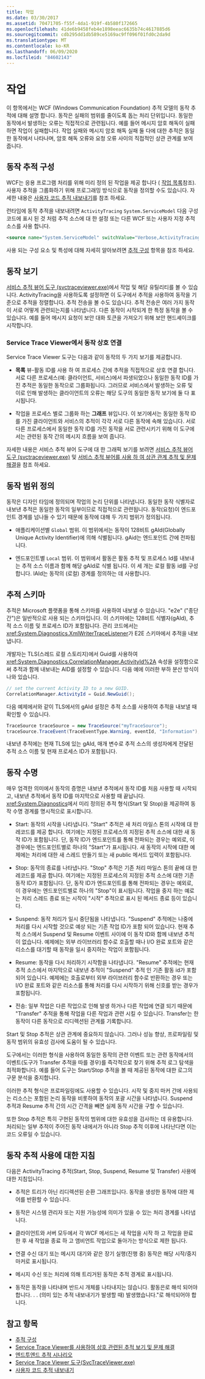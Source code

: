 ```yaml
---
title: 작업
ms.date: 03/30/2017
ms.assetid: 70471705-f55f-4da1-919f-4b580f172665
ms.openlocfilehash: 41de6b9458feb4e1898eeac6635b74c4617885d6
ms.sourcegitcommit: cdb295dd1db589ce5169ac9ff096f01fd0c2da9d
ms.translationtype: MT
ms.contentlocale: ko-KR
ms.lasthandoff: 06/09/2020
ms.locfileid: "84602143"
---
```

# <a name="activity"></a>작업
이 항목에서는 WCF (Windows Communication Foundation) 추적 모델의 동작 추적에 대해 설명 합니다. 동작은 실패의 범위를 줄이도록 돕는 처리 단위입니다. 동일한 동작에서 발생하는 오류는 직접적으로 관련됩니다. 예를 들어 메시지 암호 해독이 실패하면 작업이 실패합니다. 작업 실패와 메시지 암호 해독 실패 둘 다에 대한 추적은 동일한 동작에서 나타나며, 암호 해독 오류와 요청 오류 사이의 직접적인 상관 관계를 보여 줍니다.  
  
## <a name="configuring-activity-tracing"></a>동작 추적 구성  
 WCF는 응용 프로그램 처리를 위해 미리 정의 된 작업을 제공 합니다 ( [작업 목록](activity-list.md)참조). 사용자 추적을 그룹화하기 위해 프로그래밍 방식으로 동작을 정의할 수도 있습니다. 자세한 내용은 [사용자 코드 추적 내보내기](emitting-user-code-traces.md)를 참조 하세요.  
  
 런타임에 동작 추적을 내보내려면 `ActivityTracing` `System.ServiceModel` 다음 구성 코드에 표시 된 것 처럼 추적 소스에 대 한 설정 또는 다른 WCF 또는 사용자 지정 추적 소스를 사용 합니다.  
  
```xml  
<source name="System.ServiceModel" switchValue="Verbose,ActivityTracing">  
```  
  
 사용 되는 구성 요소 및 특성에 대해 자세히 알아보려면 [추적 구성](configuring-tracing.md) 항목을 참조 하세요.  
  
## <a name="viewing-activities"></a>동작 보기  
 [서비스 추적 뷰어 도구 (svctraceviewer.exe)](../../service-trace-viewer-tool-svctraceviewer-exe.md)에서 작업 및 해당 유틸리티를 볼 수 있습니다. ActivityTracing을 사용하도록 설정하면 이 도구에서 추적을 사용하여 동작을 기준으로 추적을 정렬합니다. 추적 전송을 볼 수도 있습니다. 추적 전송은 여러 가지 동작이 서로 어떻게 관련되는지를 나타냅니다. 다른 동작이 시작되게 한 특정 동작을 볼 수 있습니다. 예를 들어 메시지 요청이 보안 대화 토큰을 가져오기 위해 보안 핸드셰이크를 시작합니다.  
  
### <a name="correlating-activities-in-service-trace-viewer"></a>Service Trace Viewer에서 동작 상호 연결  
 Service Trace Viewer 도구는 다음과 같이 동작의 두 가지 보기를 제공합니다.  
  
- **목록** 뷰-활동 ID를 사용 하 여 프로세스 간에 추적을 직접적으로 상호 연결 합니다. 서로 다른 프로세스(예: 클라이언트, 서비스)에서 파생되었으나 동일한 동작 ID를 가진 추적은 동일한 동작으로 그룹화됩니다. 그러므로 서비스에서 발생하는 오류 및 이로 인해 발생하는 클라이언트의 오류는 해당 도구의 동일한 동작 보기에 둘 다 표시됩니다.  
  
- 작업을 프로세스 별로 그룹화 하는 **그래프** 뷰입니다. 이 보기에서는 동일한 동작 ID를 가진 클라이언트와 서비스의 추적이 각각 서로 다른 동작에 속해 있습니다. 서로 다른 프로세스에서 동일한 동작 ID를 가진 동작을 서로 관련시키기 위해 이 도구에서는 관련된 동작 간의 메시지 흐름을 보여 줍니다.  
  
 자세한 내용은 서비스 추적 뷰어 도구에 대 한 그래픽 보기를 보려면 [서비스 추적 뷰어 도구 (svctraceviewer.exe)](../../service-trace-viewer-tool-svctraceviewer-exe.md) 및 [서비스 추적 뷰어를 사용 하 여 상관 관계 추적 및 문제 해결](using-service-trace-viewer-for-viewing-correlated-traces-and-troubleshooting.md)을 참조 하세요.  
  
## <a name="defining-the-scope-of-an-activity"></a>동작 범위 정의  
 동작은 디자인 타임에 정의되며 작업의 논리 단위를 나타냅니다. 동일한 동작 식별자로 내보낸 추적은 동일한 동작의 일부이므로 직접적으로 관련됩니다. 동작(요청)이 엔드포인트 경계를 넘나들 수 있기 때문에 동작에 대해 두 가지 범위가 정의됩니다.  
  
- 애플리케이션별 `Global` 범위. 이 범위에서는 동작이 128비트 gAId(Globally Unique Activity Identifier)에 의해 식별됩니다. gAid는 엔드포인트 간에 전파됩니다.  
  
- 엔드포인트별 `Local` 범위. 이 범위에서 활동은 활동 추적 및 프로세스 Id를 내보내는 추적 소스 이름과 함께 해당 gAId로 식별 됩니다. 이 세 개는 로컬 활동 id를 구성 합니다. lAId는 동작의 (로컬) 경계를 정의하는 데 사용합니다.  
  
## <a name="trace-schema"></a>추적 스키마  
 추적은 Microsoft 플랫폼을 통해 스키마를 사용하여 내보낼 수 있습니다. "e2e" ("종단 간")은 일반적으로 사용 되는 스키마입니다. 이 스키마에는 128비트 식별자(gAId), 추적 소스 이름 및 프로세스 ID가 포함됩니다. 관리 코드에서는 <xref:System.Diagnostics.XmlWriterTraceListener>가 E2E 스키마에서 추적을 내보냅니다.  
  
 개발자는 TLS(스레드 로컬 스토리지)에서 Guid를 사용하여 <xref:System.Diagnostics.CorrelationManager.ActivityId%2A> 속성을 설정함으로써 추적과 함께 내보내는 AID를 설정할 수 있습니다. 다음 예에 이러한 부하 분산 방식이 나와 있습니다.  
  
```csharp
// set the current Activity ID to a new GUID.  
CorrelationManager.ActivityId = Guid.NewGuid();  
```
  
 다음 예제에서와 같이 TLS에서의 gAId 설정은 추적 소스를 사용하여 추적을 내보낼 때 확인할 수 있습니다.  
  
```csharp
TraceSource traceSource = new TraceSource("myTraceSource");  
traceSource.TraceEvent(TraceEventType.Warning, eventId, "Information");  
```  
  
 내보낸 추적에는 현재 TLS에 있는 gAId, 매개 변수로 추적 소스의 생성자에게 전달된 추적 소스 이름 및 현재 프로세스 ID가 포함됩니다.  
  
## <a name="activity-lifetime"></a>동작 수명  
 매우 엄격한 의미에서 동작의 증명은 내보낸 추적에서 동작 ID를 처음 사용할 때 시작되고, 내보낸 추적에서 동작 ID를 마지막으로 사용할 때 끝납니다. <xref:System.Diagnostics>에서 미리 정의된 추적 형식(Start 및 Stop)을 제공하여 동작 수명 경계를 명시적으로 표시합니다.  
  
- Start: 동작의 시작을 나타냅니다. "Start" 추적은 새 처리 마일스 톤의 시작에 대 한 레코드를 제공 합니다. 여기에는 지정된 프로세스의 지정된 추적 소스에 대한 새 동작 ID가 포함됩니다. 단, 동작 ID가 엔드포인트를 통해 전파되는 경우는 예외로, 이 경우에는 엔드포인트별로 하나의 "Start"가 표시됩니다. 새 동작의 시작에 대한 예제에는 처리에 대한 새 스레드 만들기 또는 새 public 메서드 입력이 포함됩니다.  
  
- Stop: 동작의 종료를 나타냅니다. "Stop" 추적은 기존 처리 마일스 톤의 끝에 대 한 레코드를 제공 합니다. 여기에는 지정된 프로세스의 지정된 추적 소스에 대한 기존 동작 ID가 포함됩니다. 단, 동작 ID가 엔드포인트를 통해 전파되는 경우는 예외로, 이 경우에는 엔드포인트별로 하나의 "Stop"이 표시됩니다.  작업을 중지 하는 예로는 처리 스레드 종료 또는 시작이 "시작" 추적으로 표시 된 메서드 종료 등이 있습니다.  
  
- Suspend: 동작 처리가 일시 중단됨을 나타냅니다. "Suspend" 추적에는 나중에 처리를 다시 시작할 것으로 예상 되는 기존 작업 ID가 포함 되어 있습니다. 현재 추적 소스에서 Suspend 및 Resume 이벤트 사이에 이 동작 ID와 함께 내보낸 추적이 없습니다. 예제에는 외부 라이브러리 함수로 호출할 때나 I/O 완료 포트와 같은 리소스를 대기할 때 동작을 일시 중지하는 작업이 포함됩니다.  
  
- Resume: 동작을 다시 처리하기 시작함을 나타냅니다. "Resume" 추적에는 현재 추적 소스에서 마지막으로 내보낸 추적이 "Suspend" 추적 인 기존 활동 id가 포함 되어 있습니다. 예제에는 호출로부터 외부 라이브러리 함수로 반환하는 경우 또는 I/O 완료 포트와 같은 리소스를 통해 처리를 다시 시작하기 위해 신호를 받는 경우가 포함됩니다.  
  
- 전송: 일부 작업은 다른 작업으로 인해 발생 하거나 다른 작업에 연결 되기 때문에 "Transfer" 추적을 통해 작업을 다른 작업과 관련 시킬 수 있습니다. Transfer는 한 동작이 다른 동작으로 리디렉션된 관계를 기록합니다.  
  
 Start 및 Stop 추적은 상관 관계에 중요하지 않습니다. 그러나 성능 향상, 프로파일링 및 동작 범위의 유효성 검사에 도움이 될 수 있습니다.  
  
 도구에서는 이러한 형식을 사용하여 동일한 동작의 관련 이벤트 또는 관련 동작에서의 이벤트(도구가 Transfer 추적을 따를 경우)를 즉각적으로 찾기 위해 추적 로그 탐색을 최적화합니다. 예를 들어 도구는 Start/Stop 추적을 볼 때 제공된 동작에 대한 로그의 구문 분석을 중지합니다.  
  
 이러한 추적 형식은 프로파일링에도 사용할 수 있습니다. 시작 및 중지 마커 간에 사용되는 리소스는 포함된 논리 동작을 비롯하여 동작의 포괄 시간을 나타냅니다. Suspend 추적과 Resume 추적 간의 시간 간격을 빼면 실제 동작 시간을 구할 수 있습니다.  
  
 또한 Stop 추적은 특히 구현된 동작의 범위에 대한 유효성을 검사하는 데 유용합니다. 처리되는 일부 추적이 주어진 동작 내에서가 아니라 Stop 추적 이후에 나타난다면 이는 코드 오류일 수 있습니다.  
  
## <a name="guidelines-for-using-activity-tracing"></a>동작 추적 사용에 대한 지침  
 다음은 ActivityTracing 추적(Start, Stop, Suspend, Resume 및 Transfer) 사용에 대한 지침입니다.  
  
- 추적은 트리가 아닌 리디렉션된 순환 그래프입니다. 동작을 생성한 동작에 대한 제어를 반환할 수 있습니다.  
  
- 동작은 시스템 관리자 또는 지원 가능성에 의미가 있을 수 있는 처리 경계를 나타냅니다.  
  
- 클라이언트와 서버 모두에서 각 WCF 메서드는 새 작업을 시작 하 고 작업을 완료 한 후 새 작업을 종료 하 고 앰비언트 작업으로 돌아가는 방식으로 제한 됩니다.  
  
- 연결 수신 대기 또는 메시지 대기와 같은 장기 실행(진행 중) 동작은 해당 시작/중지 마커로 표시됩니다.  
  
- 메시지 수신 또는 처리에 의해 트리거된 동작은 추적 경계로 표시됩니다.  
  
- 동작은 동작을 나타내며 반드시 개체를 나타내지는 않습니다. 활동은로 해석 되어야 합니다. . . (의미 있는 추적 내보내기가 발생할 때) 발생했습니다."로 해석되어야 합니다.  
  
## <a name="see-also"></a>참고 항목

- [추적 구성](configuring-tracing.md)
- [Service Trace Viewer를 사용하여 상호 관련된 추적 보기 및 문제 해결](using-service-trace-viewer-for-viewing-correlated-traces-and-troubleshooting.md)
- [엔드투엔드 추적 시나리오](end-to-end-tracing-scenarios.md)
- [Service Trace Viewer 도구(SvcTraceViewer.exe)](../../service-trace-viewer-tool-svctraceviewer-exe.md)
- [사용자 코드 추적 내보내기](emitting-user-code-traces.md)
